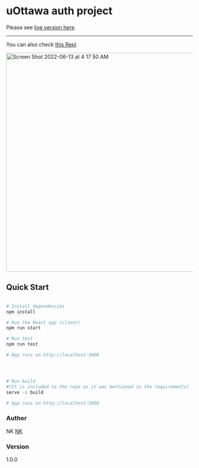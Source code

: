 # uOttawa auth project

Please see [live version here](https://joyful-naiad-355a10.netlify.app/login).

***

You can also check [this Repl](https://replit.com/@kalapyha/uOttawa#).

<img width="590" alt="Screen Shot 2022-06-13 at 4 17 50 AM" src="https://user-images.githubusercontent.com/47543543/173310438-cc60ebdc-fa13-4b54-a737-fbda2672d598.png">

## Quick Start


```bash

# Install dependencies
npm install

# Run the React app (client)
npm run start

# Run test
npm run test

# App runs on http://localhost:3000




# Run build
#(It is included to the repo as it was mentioned in the requirements)
serve -s build

# App runs on http://localhost:5000
```

### Author

NK
[NK](https://github.com/kalapyha)

### Version

1.0.0
